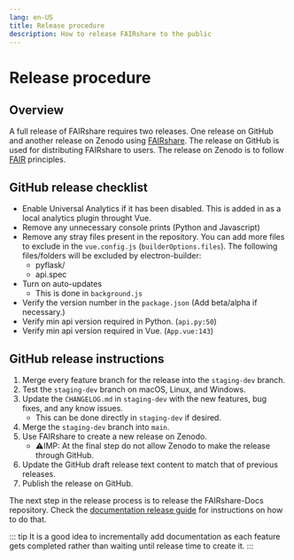 ```yaml
---
lang: en-US
title: Release procedure
description: How to release FAIRshare to the public
---
```


# Release procedure

## Overview

A full release of FAIRshare requires two releases. One release on GitHub and another release on Zenodo using [FAIRshare](https://GitHub.com/fairdataihub/FAIRshare). The release on GitHub is used for distributing FAIRshare to users. The release on Zenodo is to follow [FAIR](https://www.go-fair.org/fair-principles/) principles.

## GitHub release checklist

- Enable Universal Analytics if it has been disabled. This is added in as a local analytics plugin throught Vue.
- Remove any unnecessary console prints (Python and Javascript)
- Remove any stray files present in the repository. You can add more files to exclude in the `vue.config.js` (`builderOptions.files`). The following files/folders will be excluded by electron-builder:
  - pyflask/
  - api.spec
- Turn on auto-updates
  - This is done in `background.js`
- Verify the version number in the `package.json` (Add beta/alpha if necessary.)
- Verify min api version required in Python. (`api.py:50`)
- Verify min api version required in Vue. (`App.vue:143`)

## GitHub release instructions

1. Merge every feature branch for the release into the `staging-dev` branch.
2. Test the `staging-dev` branch on macOS, Linux, and Windows.
3. Update the `CHANGELOG.md` in `staging-dev` with the new features, bug fixes, and any know issues.
   - This can be done directly in `staging-dev` if desired.
4. Merge the `staging-dev` branch into `main`.
5. Use FAIRshare to create a new release on Zenodo.
   - ⚠️IMP: At the final step do not allow Zenodo to make the release through GitHub.
6. Update the GitHub draft release text content to match that of previous releases.
7. Publish the release on GitHub.

The next step in the release process is to release the FAIRshare-Docs repository. Check the [documentation release guide](/docs/releasing-documentation.html) for instructions on how to do that.

::: tip
It is a good idea to incrementally add documentation as each feature gets completed rather than waiting until release time to create it.
:::
